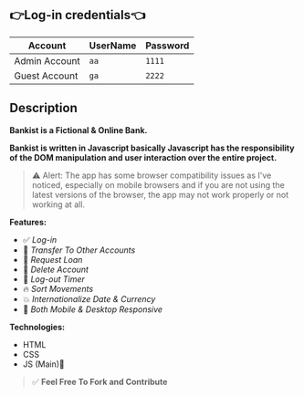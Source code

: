 



## 👉Log-in credentials👈

| Account       | UserName | Password |
| ------------- | -------- | -------- |
| Admin Account | `aa`     | `1111`   |
| Guest Account | `ga`     | `2222`   |

## Description

**Bankist is a Fictional & Online Bank.**

**Bankist is written in Javascript basically Javascript has the responsibility of the DOM manipulation and user interaction over the entire project.**

> ⚠ Alert: The app has some browser compatibility issues as I've noticed, especially on mobile browsers and if you are not using the latest versions of the browser, the app may not work properly or not working at all.

**Features:**

- ✅ _Log-in_
- 🎉 _Transfer To Other Accounts_
- 🚀 _Request Loan_
- 🎈 _Delete Account_
- 🔁 _Log-out Timer_
- 🔥 _Sort Movements_
- 💥 _Internationalize Date & Currency_
- 🥳 _Both Mobile & Desktop Responsive_

**Technologies:**

- HTML
- CSS
- JS (Main)🚀

> ✅ **Feel Free To Fork and Contribute**
